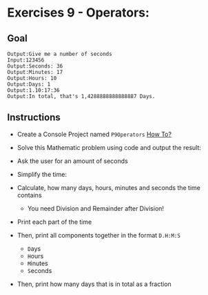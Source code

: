 # Exercises 9 - Operators: 

## Goal
```
Output:Give me a number of seconds
Input:123456
Output:Seconds: 36
Output:Minutes: 17
Output:Hours: 10
Output:Days: 1
Output:1.10:17:36
Output:In total, that's 1,4288888888888887 Days.
```

## Instructions
- Create a Console Project named `P9Operators` [How To?](https://gist\.github\.com/marczaku/a8b3c38c37e8876a46194a73ed24b1f2)
- Solve this Mathematic problem using code and output the result: 

- Ask the user for an amount of seconds
- Simplify the time:
- Calculate, how many days, hours, minutes and seconds the time contains
  - You need Division and Remainder after Division!
- Print each part of the time
- Then, print all components together in the format `D.H:M:S`
  - `D`ays
  - `H`ours
  - `M`inutes
  - `S`econds
- Then, print how many days that is in total as a fraction
